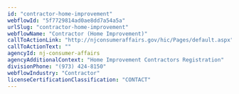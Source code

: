 ```yaml
---
id: "contractor-home-improvement"
webflowId: "5f7729814ad0ae8dd7a54a5a"
urlSlug: "contractor-home-improvement"
webflowName: "Contractor (Home Improvement)"
callToActionLink: "http://njconsumeraffairs.gov/hic/Pages/default.aspx"
callToActionText: ""
agencyId: nj-consumer-affairs
agencyAdditionalContext: "Home Improvement Contractors Registration"
divisionPhone: "(973) 424-8150"
webflowIndustry: "Contractor"
licenseCertificationClassification: "CONTACT"
---
```


